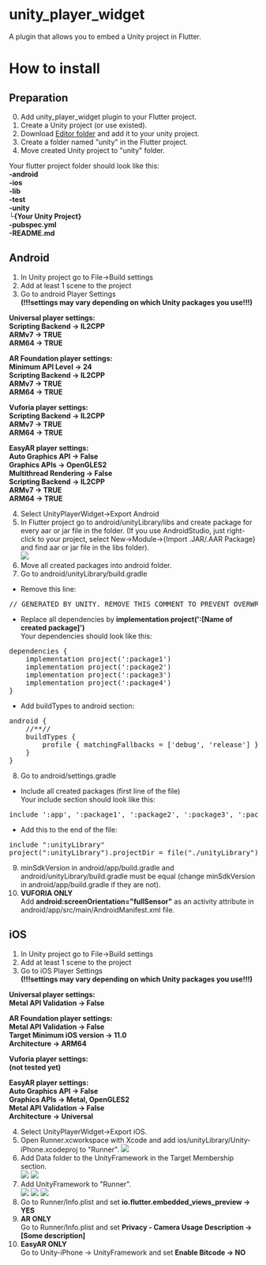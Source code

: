 # unity_player_widget

A plugin that allows you to embed a Unity project in Flutter.

# How to install
## Preparation
0. Add unity_player_widget plugin to your Flutter project.
1. Create a Unity project (or use existed).
2. Download [Editor folder](https://github.com/Pavel-Kupreichyk/unity-player-widget/tree/master/Editor) and add it to your unity project.
2. Create a folder named "unity" in the Flutter project.
3. Move created Unity project to "unity" folder.<br/>

Your flutter project folder should look like this:<br/>
**-android<br/>
-ios<br/>
-lib<br/>
-test<br/>
-unity<br/>
   └{Your Unity Project}<br/>
-pubspec.yml<br/>
-README.md<br/>**

## Android
1. In Unity project go to File->Build settings
2. Add at least 1 scene to the project
3. Go to android Player Settings<br/>
  **(!!!settings may vary depending on which Unity packages you use!!!)**<br/>
  
  **Universal player settings:<br/>
    Scripting Backend -> IL2CPP<br/>
    ARMv7 -> TRUE<br/>
    ARM64 -> TRUE<br/>**
    
  **AR Foundation player settings:<br/>
    Minimum API Level -> 24<br/>
    Scripting Backend -> IL2CPP<br/>
    ARMv7 -> TRUE<br/>
    ARM64 -> TRUE<br/>**
    
  **Vuforia player settings:<br/>
    Scripting Backend -> IL2CPP<br/>
    ARMv7 -> TRUE<br/>
    ARM64 -> TRUE<br/>**
    
  **EasyAR player settings:<br/>
    Auto Graphics API -> False<br/>
    Graphics APIs -> OpenGLES2<br/>
    Multithread Rendering -> False<br/>
    Scripting Backend -> IL2CPP<br/>
    ARMv7 -> TRUE<br/>
    ARM64 -> TRUE<br/>**
    
4. Select UnityPlayerWidget->Export Android
5. In Flutter project go to android/unityLibrary/libs and create package for every aar or jar file in the folder.
(If you use AndroidStudio, just right-click to your project, select New->Module->{Import .JAR/.AAR Package} and find aar or jar file in the libs folder).<br/>
![](images/photo7.png)<br/>
6. Move all created packages into android folder. 
7. Go to android/unityLibrary/build.gradle<br/>
- Remove this line:<br/>
<pre>// GENERATED BY UNITY. REMOVE THIS COMMENT TO PREVENT OVERWRITING WHEN EXPORTING AGAIN</pre>

- Replace all dependencies by **implementation project(':[Name of created package]')**<br/>
Your dependencies should look like this:<br/>
<pre>
dependencies {
    implementation project(':package1')
    implementation project(':package2')
    implementation project(':package3')
    implementation project(':package4')
}
</pre>
- Add buildTypes to android section:<br/>
<pre>android {
	//**//
	buildTypes {
		profile { matchingFallbacks = ['debug', 'release'] }
	}
}
</pre>
8. Go to android/settings.gradle<br/>
- Include all created packages (first line of the file)<br/>
Your include section should look like this:<br/>
<pre>
include ':app', ':package1', ':package2', ':package3', ':package4'
</pre>
- Add this to the end of the file:
<pre>
include ":unityLibrary"
project(":unityLibrary").projectDir = file("./unityLibrary")
</pre>
9. minSdkVersion in android/app/build.gradle and android/unityLibrary/build.gradle must be equal (change minSdkVersion in android/app/build.gradle if they are not).
10. **VUFORIA ONLY**<br/> 
Add **android:screenOrientation="fullSensor"** as an activity attribute in android/app/src/main/AndroidManifest.xml file.
## iOS
1. In Unity project go to File->Build settings
2. Add at least 1 scene to the project
3. Go to iOS Player Settings<br/>
**(!!!settings may vary depending on which Unity packages you use!!!)**<br/>

  **Universal player settings:<br/>
    Metal API Validation -> False<br/>**
    
  **AR Foundation player settings:<br/>
    Metal API Validation -> False<br/>
    Target Minimum iOS version -> 11.0<br/>
    Architecture -> ARM64<br/>**
    
  **Vuforia player settings:<br/>
  (not tested yet)**
    
  **EasyAR player settings:<br/>
    Auto Graphics API -> False<br/>
    Graphics APIs -> Metal, OpenGLES2<br/>
    Metal API Validation -> False<br/>
    Architecture -> Universal<br/>**
    
4. Select UnityPlayerWidget->Export iOS.
5. Open Runner.xcworkspace with Xcode and add ios/unityLibrary/Unity-iPhone.xcodeproj to "Runner".
![](images/photo6.png)<br/>
6. Add Data folder to the UnityFramework in the Target Membership section.<br/>
![](images/photo1.png)
![](images/photo2.png)<br/>
7. Add UnityFramework to "Runner".<br/>
![](images/photo3.png)
![](images/photo4.png)
![](images/photo5.png)<br/>
8. Go to Runner/Info.plist and set **io.flutter.embedded_views_preview -> YES**
9. **AR ONLY**<br/>
Go to Runner/Info.plist and set **Privacy - Camera Usage Description -> [Some description]**
10. **EasyAR ONLY**<br/>
Go to Unity-iPhone -> UnityFramework and set **Enable Bitcode -> NO**
